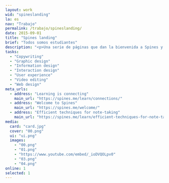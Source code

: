 ```yaml
---
layout: work
wid: "spineslanding"
la: es
nav: "Trabajo"
permalink: /trabajo/spineslanding/
date: 2015-09-01
title: "Spines landing"
brief: "Todos somos estudiantes"
description: "<p>Una serie de páginas que dan la bienvenida a Spines y explican <a href='https://spines.me/es/welcome/'>su filosofía</a>, los <a href='https://spines.me/es/learn/connections/'>motivos para usar la aplicación</a> y algunas <a href='https://spines.me/es/learn/efficient-techniques-for-note-taking/'>técnicas eficaces de toma de notas</a> que cualquier persona puede poner en práctica.</p>"
tasks:
  - "Copywriting"
  - "Graphic design"
  - "Information design"
  - "Interaction design"
  - "User experience"
  - "Video editing"
  - "Web design"
meta_urls:
  - address: "Learning is connecting"
    main_url: "https://spines.me/learn/connections/"
  - address: "Welcome to Spines"
    main_url: "https://spines.me/welcome/"
  - address: "Efficient techniques for note-taking"
    main_url: "https://spines.me/learn/efficient-techniques-for-note-taking/"
media:
  card: "card.jpg"
  cover: "00.png"
  ui: "ui.png"
  images:
    - "00.png"
    - "01.png"
    - "https://www.youtube.com/embed/_ioDVQOLpv0"
    - "03.png"
    - "04.png"
online: 1
selected: 1
---
```

